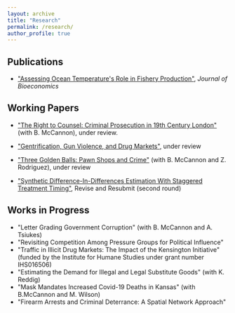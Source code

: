 ```yaml
---
layout: archive
title: "Research"
permalink: /research/
author_profile: true
---
```


## Publications 
- ["Assessing Ocean Temperature's Role in Fishery Production"](https://link.springer.com/epdf/10.1007/s10818-021-09311-1?sharing_token=gWznIDUC8ZpcNztdM3sg2fe4RwlQNchNByi7wbcMAY59LqNeAGkLBM-G7cpsNdG9k4HQjDrKVYpCKm1H8qHLvPrd9jmdqGEOIr3F8kiBA2FeAmlWcSvThY8rauPeWUoEJRJ-f0SKl9P5ciEMR6UGsl7KZzZEKfxuaQXraPoUF1I%3D),  <i>Journal of Bioeconomics</i> 

 
## Working Papers
- ["The Right to Counsel: Criminal Prosecution in 19th Century London"](https://papers.ssrn.com/sol3/papers.cfm?abstract_id=4006013) (with B. McCannon), under review.


- ["Gentrification, Gun Violence, and Drug Markets"](https://papers.ssrn.com/sol3/papers.cfm?abstract_id=3930763), under review

  
- ["Three Golden Balls: Pawn Shops and Crime"](https://papers.ssrn.com/sol3/papers.cfm?abstract_id=4119571) (with B. McCannon and Z. Rodriguez), under review

- ["Synthetic Difference-In-Differences Estimation With Staggered Treatment Timing"](https://papers.ssrn.com/sol3/papers.cfm?abstract_id=4015931), Revise and Resubmit (second round)

  
## Works in Progress
- "Letter Grading Government Corruption" (with B. McCannon and A. Tsiukes)
- "Revisiting Competition Among Pressure Groups for Political Influence"
- "Traffic in Illicit Drug Markets: The Impact of the Kensington Initiative" (funded by the Institute for Humane Studies under grant number IHS016506)
- "Estimating the Demand for Illegal and Legal Substitute Goods" (with K. Reddig)
- "Mask Mandates Increased Covid-19 Deaths in Kansas" (with B.McCannon and M. Wilson)
- "Firearm Arrests and Criminal Deterrance: A Spatial Network Approach"



